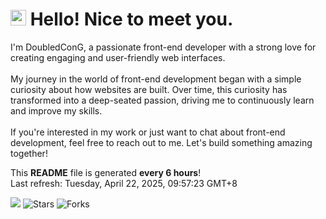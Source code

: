 <h1>
    <img src="https://emojis.slackmojis.com/emojis/images/1660853767/60881/meow_attention.gif?1660853767" width="25"/> 
    Hello! Nice to meet you.
</h1>

<p>
    I'm DoubledConG, a passionate front-end developer with a strong love for creating engaging and user-friendly web interfaces.
    <br /><br />
    My journey in the world of front-end development began with a simple curiosity about how websites are built. Over time, this curiosity has transformed into a deep-seated passion, driving me to continuously learn and improve my skills.
    <br /><br />
    If you're interested in my work or just want to chat about front-end development, feel free to reach out to me. Let's build something amazing together!
</p>

<p>
    This <b>README</b> file is generated <b>every 6 hours</b>!<br />
    Last refresh: Tuesday, April 22, 2025, 09:57:23 GMT+8<br />
</p>

<p>
    <img src="https://github.com/cccoding365/cccoding365/workflows/README%20build/badge.svg" /> 
    <img alt="Stars" src="https://img.shields.io/github/stars/cccoding365/cccoding365?style=flat-square&labelColor=343b41"/> 
    <img alt="Forks" src="https://img.shields.io/github/forks/cccoding365/cccoding365?style=flat-square&labelColor=343b41"/>
</p>